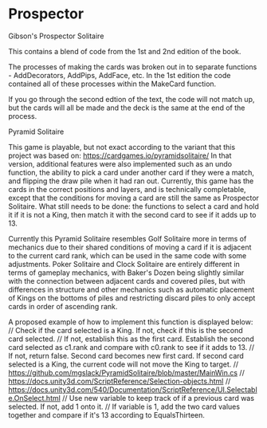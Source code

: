 # Prospector
Gibson's Prospector Solitaire

This contains a blend of code from the 1st and 2nd edition of the book. 

The processes of making the cards was broken out in to separate functions - AddDecorators, AddPips, AddFace, etc. In the 1st edition the code contained all of these processes within the MakeCard function.

If you go through the second edtion of the text, the code will not match up, but the cards will all be made and the deck is the same at the end of the process.

Pyramid Solitaire

This game is playable, but not exact according to the variant that this project was based on: https://cardgames.io/pyramidsolitaire/
In that version, additional features were also implemented such as an undo function, the ability to pick a card under another card if they were a match, and flipping the draw pile when it had ran out. Currently, this game has the cards in the correct positions and layers, and is technically completable, except that the conditions for moving a card are still the same as Prospector Solitaire. What still needs to be done: the functions to select a card and hold it if it is not a King, then match it with the second card to see if it adds up to 13. 

Currently this Pyramid Solitaire resembles Golf Solitaire more in terms of mechanics due to their shared conditions of moving a card if it is adjacent to the current card rank, which can be used in the same code with some adjustments. Poker Solitaire and Clock Solitaire are entirely different in terms of gameplay mechanics, with Baker's Dozen being slightly similar with the connection between adjacent cards and covered piles, but with differences in structure and other mechanics such as automatic placement of Kings on the bottoms of piles and restricting discard piles to only accept cards in order of ascending rank.

A proposed example of how to implement this function is displayed below:
                // Check if the card selected is a King. If not, check if this is the second card selected.
                // If not, establish this as the first card. Establish the second card selected as c1.rank and compare with c0.rank to see if it adds to 13.
                // If not, return false. Second card becomes new first card. If second card selected is a King, the current code will not move the King to target.
                // https://github.com/mgslack/PyramidSolitaire/blob/master/MainWin.cs
                // https://docs.unity3d.com/ScriptReference/Selection-objects.html
                // https://docs.unity3d.com/540/Documentation/ScriptReference/UI.Selectable.OnSelect.html
                // Use new variable to keep track of if a previous card was selected. If not, add 1 onto it.
                // If variable is 1, add the two card values together and compare if it's 13 according to EqualsThirteen.
